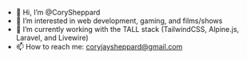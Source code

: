 - 👋 Hi, I’m @CorySheppard
- 👀 I’m interested in web development, gaming, and films/shows
- 🌱 I’m currently working with the TALL stack (TailwindCSS, Alpine.js, Laravel, and Livewire)
- 📫 How to reach me: coryjaysheppard@gmail.com

<!---
CorySheppard/CorySheppard is a ✨ special ✨ repository because its `README.md` (this file) appears on your GitHub profile.
You can click the Preview link to take a look at your changes.
--->
